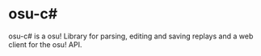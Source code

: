 # osu-c#

osu-c# is a osu! Library for parsing, editing and saving replays and a web client for the osu! API.
